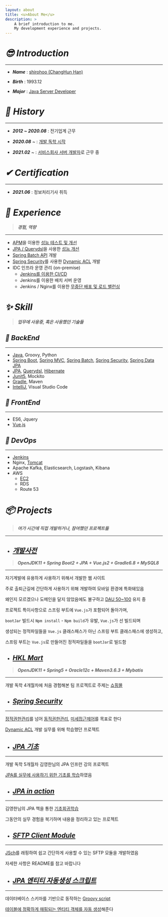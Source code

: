 ```yaml
---
layout: about
title: <u>About Me</u>
description: >
    A brief introduction to me.
    My development experience and projects.
---
```


# ***😎 Introduction***

---

- ***Name*** :  <u>shirohoo (ChangHun Han)</u>

- ***Birth*** : 1993.12

- ***Major*** : <u>Java Server Developer</u>

# ***📖 History***

---

- ***2012 ~ 2020.08*** : 전기업계 근무

- ***2020.08*** ~ : <u>개발 독학 시작</u>

- ***2021.02*** ~ : <u>서비스회사 서버 개발자</u>로 근무 중


# ***✔ Certification***

---

- ***2021.06*** : 정보처리기사 취득

# ***👏 Experience***

> ***경험, 역량***

---

- <u>APM</u>을 이용한 <u>성능 테스트 및 개선</u>
- <u>JPA / Querydsl</u>을 사용한 <u>성능 개선</u>
- <u>Spring Batch API</u> 개발
- <u>Spring Security</u>를 사용한 <u>Dynamic ACL</u> 개발
- IDC 인프라 운영 관리 (on-premise)
    - <u>Jenkins를 이용한 CI/CD</u>
    - Jenkins를 이용한 배치 서버 운영
    - Jenkins / Nginx를 이용한 <u>무중단 배포 및 로드 밸런싱</u>

# ***✨ Skill***

> ***업무에 사용중, 혹은 사용했던 기술들***

## ***🔐 BackEnd***

---

- <u>Java</u>, Groovy, Python
- <u>Spring Boot</u>, <u>Spring MVC</u>, <u>Spring Batch</u>, <u>Spring Security</u>, <u>Spring Data JPA</u>
- <u>JPA</u>, <u>Querydsl</u>, <u>Hibernate</u>
- <u>Junit5</u>, Mockito
- <u>Gradle</u>, Maven
- <u>IntelliJ</u>, Visual Studio Code

## ***🎨 FrontEnd***

---

- ES6, Jquery
- <u>Vue.js</u>

## ***🕋 DevOps***

---

- <u>Jenkins</u>
- Nginx, <u>Tomcat</u>
- Apache Kafka, Elasticsearch, Logstash, Kibana
- AWS
    - <u>EC2</u>
    - RDS
    - Route 53

# ***📦 Projects***

> ***여가 시간에 직접 개발하거나, 참여했던 프로젝트들***

---

- ## [***개발사전***](http://15.165.178.142/#/)

> ***OpenJDK11 + Spring Boot2 + JPA + Vue.js2 + Gradle6.8 + MySQL8***

---

자기계발에 유용하게 사용하기 위해서 개발한 웹 사이트

주로 출퇴근길에 간단하게 사용하기 위해 개발하여 모바일 환경에 특화돼있음

왜인지 모르겠으나 도메인을 달지 않았음에도 불구하고 <u>DAU 50~100</u> 유지 중

프로젝트 특이사항으로 스프링 부트에 `Vue.js`가 포함되어 돌아가며,

`bootJar` 빌드시 `Npm install` - `Npm build`가 유발, `Vue.js`가 선 빌드되며

생성되는 정적파일들을 `Vue.js` 클래스패스가 아닌 스프링 부트 클래스패스에 생성하고,

스프링 부트는 `Vue.js`로 만들어진 정적파일들을 `bootJar`로 빌드함

- ## [***HKL Mart***](https://github.com/shirohoo/hkl-mart)

> ***OpenJDK11 + Spring5 + Oracle12c + Maven3.6.3 + Mybatis***

---

개발 독학 4개월차에 처음 경험해본 팀 프로젝트로 주제는 <u>쇼핑몰</u>

- ## [***Spring Security***](https://github.com/shirohoo/spring-security-dynamic-acl)

---

<u>정적권한관리</u>를 넘어 <u>동적권한관리</u>, <u>미세접근제어</u>를 목표로 한다

<u>Dynamic ACL</u> 개발 실무를 위해 학습했던 프로젝트

- ## [***JPA 기초***](https://github.com/shirohoo/jpa)

---

개발 독학 5개월차 김영한님의 JPA 인프런 강의 프로젝트

<u>JPA를 실무에 사용하기 위한 기초를 학습</u>하였음

- ## [***JPA in action***](https://github.com/shirohoo/jpa-in-action)

---

김영한님의 JPA 책을 통한 <u>기초회귀학습</u>

그동안의 실무 경험을 복기하며 내용을 정리하고 있는 프로젝트

- ## [***SFTP Client Module***](https://github.com/shirohoo/sftp-client)

---

<u>JSch</u>를 래핑하여 쉽고 간단하게 사용할 수 있는 SFTP 모듈을 개발하였음

자세한 사항은 README를 참고 바랍니다

- ## [***JPA 엔티티 자동생성 스크립트***](https://github.com/shirohoo/create-automation-jpa-entity)

---

데이터베이스 스키마를 기반으로 동작하는 <u>Groovy script</u>

<u>테이블에 정확하게 매핑되는 엔티티 객체를 자동 생성</u>해준다
